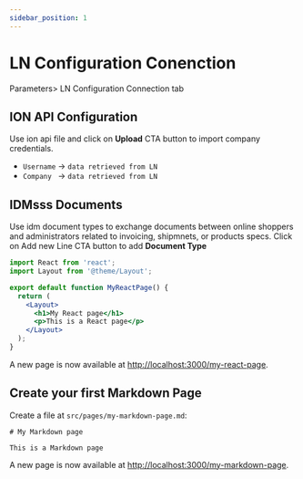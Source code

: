 ```yaml
---
sidebar_position: 1
---
```


# LN Configuration Conenction

Parameters> LN Configuration Connection tab

## ION API Configuration

Use ion api file and click on **Upload** CTA button to import company credentials.

- `Username` → `data retrieved from LN`
- `Company ` → `data retrieved from LN`

## IDMsss Documents

Use idm document types to exchange documents between online shoppers and administrators related to invoicing, shipmnets, or products specs.
Click on Add new Line CTA button to add **Document Type**

```jsx title="src/pages/my-react-page.js"
import React from 'react';
import Layout from '@theme/Layout';

export default function MyReactPage() {
  return (
    <Layout>
      <h1>My React page</h1>
      <p>This is a React page</p>
    </Layout>
  );
}
```

A new page is now available at [http://localhost:3000/my-react-page](http://localhost:3000/my-react-page).

## Create your first Markdown Page

Create a file at `src/pages/my-markdown-page.md`:

```mdx title="src/pages/my-markdown-page.md"
# My Markdown page

This is a Markdown page
```

A new page is now available at [http://localhost:3000/my-markdown-page](http://localhost:3000/my-markdown-page).
